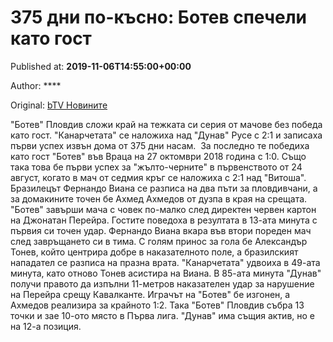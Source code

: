 
# 375 дни по-късно: Ботев спечели като гост

Published at: **2019-11-06T14:55:00+00:00**

Author: ****

Original: [bTV Новините](https://btvnovinite.bg/sport/375-dni-po-kasno-botev-specheli-kato-gost.html)

"Ботев" Пловдив сложи край на тежката си серия от мачове без победа като гост. "Канарчетата" се наложиха над "Дунав" Русе с 2:1 и записаха първи успех извън дома от 375 дни насам.  За последно те победиха като гост "Ботев" във Враца на 27 октомври 2018 година с 1:0.
Също така това бе първи успех за "жълто-черните" в първенството от 24 август, когато в мач от седмия кръг се наложиха с 2:1 над "Витоша".
Бразилецът Фернандо Виана се разписа на два пъти за пловдивчани, а за домакините точен бе Ахмед Ахмедов от дузпа в края на срещата.
"Ботев" завърши мача с човек по-малко след директен червен картон на Джонатан Перейра.
Гостите поведоха в резултата в 13-ата минута с първия си точен удар. Фернандо Виана вкара във втори пореден мач след завръщането си в тима. С голям принос за гола бе Александър Тонев, който центрира добре в наказателното поле, а бразилският нападател се разписа на празна врата.
"Канарчетата" удвоиха в 49-ата минута, като отново Тонев асистира на Виана.
В 85-ата минута "Дунав" получи правото да изпълни 11-метров наказателен удар за нарушение на Перейра срещу Кавалканте. Играчът на "Ботев" бе изгонен, а Ахмедов реализира за крайното 1:2.
Така "Ботев" Пловдив събра 13 точки и зае 10-ото място в Първа лига. "Дунав" има същия актив, но е на 12-а позиция.
